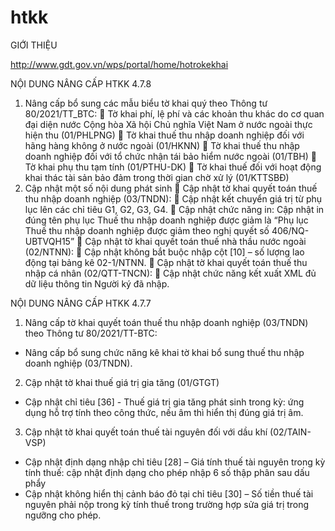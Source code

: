 # htkk
GIỚI THIỆU


http://www.gdt.gov.vn/wps/portal/home/hotrokekhai


NỘI DUNG NÂNG CẤP HTKK 4.7.8

1.	Nâng cấp bổ sung các mẫu biểu tờ khai quý theo Thông tư 80/2021/TT_BTC:
	Tờ khai phí, lệ phí và các khoản thu khác do cơ quan đại diện nước Cộng hòa Xã hội Chủ nghĩa Việt Nam ở nước ngoài thực hiện thu (01/PHLPNG)
	Tờ khai thuế thu nhập doanh nghiệp đối với hãng hàng không ở nước ngoài (01/HKNN)
	Tờ khai thuế thu nhập doanh nghiệp đối với tổ chức nhận tái bảo hiểm nước ngoài (01/TBH)
	Tờ khai phụ thu tạm tính (01/PTHU-DK)
	Tờ khai thuế đối với hoạt động khai thác tài sản bảo đảm trong thời gian chờ xử lý (01/KTTSBĐ)
2.	Cập nhật một số nội dung phát sinh
	Cập nhật tờ khai quyết toán thuế thu nhập doanh nghiệp (03/TNDN):
	Cập nhật kết chuyển giá trị từ phụ lục lên các chỉ tiêu G1, G2, G3, G4.
	Cập nhật chức năng in: Cập nhật in đúng tên phụ lục Thuế thu nhập doanh nghiệp được giảm là “Phụ lục Thuế thu nhập doanh nghiệp được giảm theo nghị quyết số 406/NQ-UBTVQH15”
	Cập nhật tờ khai quyết toán thuế nhà thầu nước ngoài (02/NTNN):
	Cập nhật không bắt buộc nhập cột [10] – số lượng lao động tại bảng kê 02-1/NTNN.
	Cập nhật tờ khai quyết toán thuế thu nhập cá nhân (02/QTT-TNCN):
	Cập nhật chức năng kết xuất XML đủ dữ liệu thông tin Người ký đã nhập.



NỘI DUNG NÂNG CẤP HTKK 4.7.7 

1. Nâng cấp tờ khai quyết toán thuế thu nhập doanh nghiệp (03/TNDN) theo Thông tư 80/2021/TT-BTC:
- Nâng cấp bổ sung chức năng kê khai tờ khai bổ sung thuế thu nhập doanh nghiệp (03/TNDN).
2. Cập nhật tờ khai thuế giá trị gia tăng (01/GTGT)
- Cập nhật chỉ tiêu [36] - Thuế giá trị gia tăng phát sinh trong kỳ: ứng dụng hỗ trợ tính theo công thức, nếu âm thì hiển thị đúng giá trị âm.
3. Cập nhật tờ khai quyết toán thuế tài nguyên đối với dầu khí (02/TAIN-VSP)
- Cập nhật định dạng nhập chỉ tiêu [28] – Giá tính thuế tài nguyên trong kỳ tính thuế: cập nhật định dạng cho phép nhập 6 số thập phân sau dấu phẩy
- Cập nhật không hiển thị cảnh báo đỏ tại chỉ tiêu [30] – Số tiền thuế tài nguyên phải nộp trong kỳ tính thuế trong trường hợp sửa giá trị trong ngưỡng cho phép.
